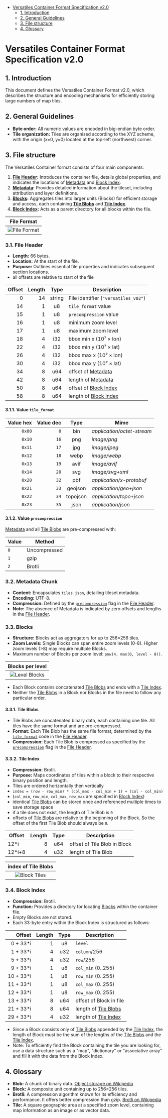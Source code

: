 - [Versatiles Container Format Specification v2.0](#versatiles-container-format-specification-v20)
	- [1. Introduction](#1-introduction)
	- [2. General Guidelines](#2-general-guidelines)
	- [3. File structure](#3-file-structure)
	- [4. Glossary](#4-glossary)


# Versatiles Container Format Specification v2.0



## 1. Introduction

This document defines the Versatiles Container Format v2.0, which describes the structure and encoding mechanisms for efficiently storing large numbers of map tiles.



## 2. General Guidelines

- **Byte order:** All numeric values are encoded in big-endian byte order.
- **Tile organization:** Tiles are organised according to the XYZ scheme, with the origin (x=0, y=0) located at the top-left (northwest) corner.



## 3. File structure

The Versatiles Container format consists of four main components:

1. **[File Header](#31-file-header):** Introduces the container file, details global properties, and indicates the locations of [Metadata](#32-metadata-chunk) and [Block Index](#34-block-index).
2. **[Metadata](#32-metadata-chunk):** Provides detailed information about the tileset, including attribution and layer definitions.
3. **[Blocks](#33-blocks):** Aggregates tiles into larger units (Blocks) for efficient storage and access, each containing [**Tile Blobs**](#331-tile-blobs) and [**Tile Index**](#332-tile-index).
4. **[Block Index](#34-block-index):** Acts as a parent directory for all blocks within the file.

|           File Format           |
|:-------------------------------:|
| ![File Format](../assets/container_file_format.svg) |



### 3.1. File Header

- **Length:** 66 bytes.
- **Location:** At the start of the file.
- **Purpose:** Outlines essential file properties and indicates subsequent section locations.
- all offsets are relative to start of the file

| Offset | Length |  Type  | Description                              |
|-------:|-------:|:------:|------------------------------------------|
|      0 |     14 | string | File identifier (`"versatiles_v02"`)     |
|     14 |      1 |   u8   | `tile_format` value                      |
|     15 |      1 |   u8   | `precompression` value                   |
|     16 |      1 |   u8   | minimum zoom level                       |
|     17 |      1 |   u8   | maximum zoom level                       |
|     18 |      4 |  i32   | bbox min x (10⁷ × lon)                   |
|     22 |      4 |  i32   | bbox min y (10⁷ × lat)                   |
|     26 |      4 |  i32   | bbox max x (10⁷ × lon)                   |
|     30 |      4 |  i32   | bbox max y (10⁷ × lat)                   |
|     34 |      8 |  u64   | offset of [Metadata](#32-metadata-chunk) |
|     42 |      8 |  u64   | length of [Metadata](#32-metadata-chunk) |
|     50 |      8 |  u64   | offset of [Block Index](#34-block-index) |
|     58 |      8 |  u64   | length of [Block Index](#34-block-index) |



#### 3.1.1. Value `tile_format`

| Value hex | Value dec |   Type   | Mime                       |
|----------:|----------:|:--------:|----------------------------|
|    `0x00` |       `0` |   bin    | *application/octet-stream* |
|    `0x10` |      `16` |   png    | *image/png*                |
|    `0x11` |      `17` |   jpg    | *image/jpeg*               |
|    `0x12` |      `18` |   webp   | *image/webp*               |
|    `0x13` |      `19` |   avif   | *image/avif*               |
|    `0x14` |      `20` |   svg    | *image/svg+xml*            |
|    `0x20` |      `32` |   pbf    | *application/x-protobuf*   |
|    `0x21` |      `33` | geojson  | *application/geo+json*     |
|    `0x22` |      `34` | topojson | *application/topo+json*    |
|    `0x23` |      `35` |   json   | *application/json*         |



#### 3.1.2. Value `precompression`

[Metadata](#32-metadata-chunk) and all [Tile Blobs](#331-tile-blobs) are pre-compressed with:

| Value | Method       |
|-------|--------------|
| `0`   | Uncompressed |
| `1`   | gzip         |
| `2`   | Brotli       |



### 3.2. Metadata Chunk

- **Content:** Encapsulates `tiles.json`, detailing tileset metadata.
- **Encoding:** UTF-8.
- **Compression:** Defined by the [`precompression`](#312-value-precompression) flag in the [File Header](#31-file-header).
- **Note:** The absence of Metadata is indicated by zero offsets and lengths in the [File Header](#31-file-header).



### 3.3. Blocks

- **Structure:** Blocks act as aggregators for up to 256×256 tiles.
- **Zoom Levels:** Single Blocks can span entire zoom levels (0-8). Higher zoom levels (>8) may require multiple Blocks.
- Maximum number of Blocks per zoom level: `pow(4, max(0, level - 8))`.

|         Blocks per level          |
|:---------------------------------:|
| ![Level Blocks](../assets/container_level_blocks.svg) |

- Each Block contains concatenated [Tile Blobs](#331-tile-blobs) and ends with a [Tile Index](#332-tile-index).
- Neither the [Tile Blobs](#331-tile-blobs) in a Block nor Blocks in the file need to follow any particular order.



#### 3.3.1. Tile Blobs

- Tile Blobs are concatenated binary data, each containing one tile. All tiles have the same format and are pre-compressed.
- **Format:** Each Tile Blob has the same file format, determined by the [`tile_format`](#311-value-tile_format) code in the [File Header](#31-file-header).
- **Compression:** Each Tile Blob is compressed as specified by the [`precompression`](#312-value-precompression) flag in the [File Header](#31-file-header).



#### 3.3.2. Tile Index

- **Compression:** Brotli.
- **Purpose:** Maps coordinates of tiles within a block to their respective binary position and length.
- Tiles are ordered horizontally then vertically
- `index = (row - row_min) * (col_max - col_min + 1) + (col - col_min)`
- (`col_min`, `row_min`, `col_max`, `row_max` are specified in [Block Index](#34-block-index))
- identical [Tile Blobs](#331-tile-blobs) can be stored once and referenced multiple times to save storage space
- if a tile does not exist, the length of Tile Blob is `0`
- offsets of [Tile Blobs](#331-tile-blobs) are relative to the beginning of the Block. So the offset of the first Tile Blob should always be `0`.

| Offset | Length | Type | Description                  |
|--------|-------:|:----:|------------------------------|
| 12*i   |      8 | u64  | offset of Tile Blob in Block |
| 12*i+8 |      4 | u32  | length of Tile Blob          |

|       index of Tile Blobs       |
|:-------------------------------:|
| ![Block Tiles](../assets/container_block_tiles.svg) |



### 3.4. Block Index

- **Compression:** Brotli.
- **Function:** Provides a directory for locating [Blocks](#33-blocks) within the container file.
- Empty Blocks are not stored.
- Each 33-byte entry within the Block Index is structured as follows:

|    Offset | Length | Type | Description                             |
|----------:|-------:|:----:|-----------------------------------------|
|  0 + 33*i |      1 |  u8  | `level`                                 |
|  1 + 33*i |      4 | u32  | `column`/256                            |
|  5 + 33*i |      4 | u32  | `row`/256                               |
|  9 + 33*i |      1 |  u8  | `col_min` (0..255)                      |
| 10 + 33*i |      1 |  u8  | `row_min` (0..255)                      |
| 11 + 33*i |      1 |  u8  | `col_max` (0..255)                      |
| 12 + 33*i |      1 |  u8  | `row_max` (0..255)                      |
| 13 + 33*i |      8 | u64  | offset of Block in file                 |
| 21 + 33*i |      8 | u64  | length of [Tile Blobs](#331-tile-blobs) |
| 29 + 33*i |      4 | u32  | length of [Tile Index](#332-tile-index) |

- Since a Block consists only of [Tile Blobs](#331-tile-blobs) appended by the [Tile Index](#332-tile-index), the length of Block must be the sum of the lengths of the [Tile Blobs](#331-tile-blobs) and the [Tile Index](#332-tile-index).
- Note: To efficiently find the Block containing the tile you are looking for, use a data structure such as a "map", "dictionary" or "associative array" and fill it with the data from the Block Index.



## 4. Glossary

- **Blob:** A chunk of binary data. [Object storage on Wikipedia](https://en.wikipedia.org/wiki/Object_storage)
- **Block:** A composite unit containing up to 256×256 tiles.
- **Brotli:** A compression algorithm known for its efficiency and performance. It offers better compression than gzip. [Brotli on Wikipedia](https://en.wikipedia.org/wiki/Brotli)
- **Tile:** A square geographic area at a specified zoom level, containing map information as an image or as vector data.

